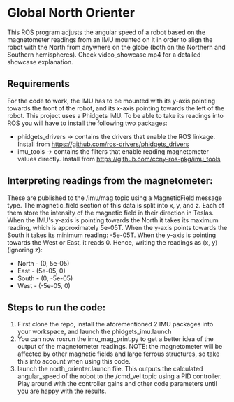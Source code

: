 # Global North Orienter

This ROS program adjusts the angular speed of a robot based on the magnetometer readings from an IMU mounted on it in order to align the robot with the North from anywhere on the globe (both on the Northern and Southern hemispheres). Check video_showcase.mp4 for a detailed showcase explanation.

## Requirements

For the code to work, the IMU has to be mounted with its y-axis pointing towards the front of the robot, and its x-axis pointing towards the left of the robot.
This project uses a Phidgets IMU. To be able to take its readings into ROS you will have to install the following two packages:

- phidgets_drivers -> contains the drivers that enable the ROS linkage. Install from https://github.com/ros-drivers/phidgets_drivers
- imu_tools -> contains the filters that enable reading magnetometer values directly. Install from https://github.com/ccny-ros-pkg/imu_tools

## Interpreting readings from the magnetometer: 

These are published to the /imu/mag topic using a MagneticField message type. The magnetic_field section of this data is split into x, y, and z. Each of them store the intensity of the magnetic field in their direction in Teslas. When the IMU's y-axis is pointing towards the North it takes its maximum reading, which is approximately 5e-05T. When the y-axis points towards the South it takes its minimum reading: -5e-05T. When the y-axis is pointing towards the West or East, it reads 0. Hence, writing the readings as (x, y) (ignoring z):

- North - (0, 5e-05)
- East  - (5e-05, 0)
- South - (0, -5e-05)
- West  - (-5e-05, 0)

## Steps to run the code:

1. First clone the repo, install the aforementioned 2 IMU packages into your workspace, and launch the phidgets_imu.launch
2. You can now rosrun the imu_mag_print.py to get a better idea of the output of the magnetometer readings. NOTE: the magnetometer will be affected by other magnetic fields and large ferrous structures, so take this into account when using this code.
3. launch the north_orienter.launch file. This outputs the calculated angular_speed of the robot to the /cmd_vel topic using a PID controller. Play around with the controller gains and other code parameters until you are happy with the results.
